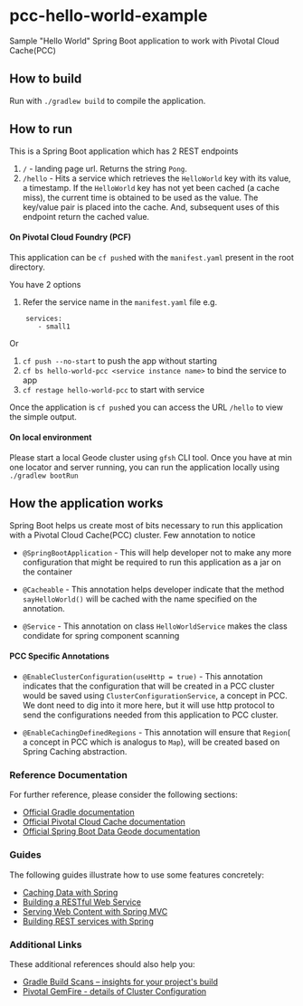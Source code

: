 # pcc-hello-world-example
Sample "Hello World" Spring Boot application to work with Pivotal Cloud Cache(PCC)


## How to build

Run with `./gradlew build` to compile the application.

## How to run

This is a Spring Boot application which has 2 REST endpoints

1. `/` - landing page url. Returns the string `Pong`.
2. `/hello` - Hits a service which retrieves the `HelloWorld` key with
its value, a timestamp. If the `HelloWorld` key has not yet been cached
(a cache miss),
the current time is obtained to be used as the value.
The key/value pair is placed into the cache.
And, subsequent uses of this endpoint return the cached value.

#### On Pivotal Cloud Foundry (PCF)
This application can be `cf push`ed with the `manifest.yaml` present in the root directory.

You have 2 options

1. Refer the service name in the `manifest.yaml` file
e.g.

```
    services:
       - small1
```

Or

1. `cf push --no-start` to push the app without starting
2. `cf bs hello-world-pcc <service instance name>` to bind the service to app
3. `cf restage hello-world-pcc` to start with service

Once the application is `cf push`ed you can access the URL `/hello` to view the simple output.

#### On local environment
Please start a local Geode cluster using `gfsh` CLI tool. Once you have at min one locator and 
server running, you can run the application locally using `./gradlew bootRun`  



## How the application works

Spring Boot helps us create most of bits necessary to run this application with a 
Pivotal Cloud Cache(PCC) cluster.
Few annotation to notice

- `@SpringBootApplication` - This will help developer not to make any more configuration that 
might be required to run this application as a jar on the container

- `@Cacheable` - This annotation helps developer indicate that the method `sayHelloWorld()` 
will be cached with the name specified on the annotation.

- `@Service` - This annotation on class `HelloWorldService` makes the class condidate for spring 
component scanning

#### PCC Specific Annotations 

- `@EnableClusterConfiguration(useHttp = true)` - This annotation indicates that the configuration 
that will be created in a PCC cluster would be saved using `ClusterConfigurationService`, a concept 
in PCC. We dont need to dig into it more here, but it will use http protocol to send the 
configurations needed from this application to PCC cluster.

- `@EnableCachingDefinedRegions` - This annotation will ensure that `Region`( a concept in PCC which 
is analogus to `Map`), will be created based on Spring Caching abstraction.
 
  
### Reference Documentation
For further reference, please consider the following sections:

* [Official Gradle documentation](https://docs.gradle.org)
* [Official Pivotal Cloud Cache documentation](https://docs.pivotal.io/p-cloud-cache/1-7/app-development.html)
* [Official Spring Boot Data Geode documentation](https://docs.spring.io/autorepo/docs/spring-boot-data-geode-build/1.0.0.BUILD-SNAPSHOT/reference/htmlsingle/#geode-autoconfiguration-annotations-extension-caching)

### Guides
The following guides illustrate how to use some features concretely:

* [Caching Data with Spring](https://spring.io/guides/gs/caching/)
* [Building a RESTful Web Service](https://spring.io/guides/gs/rest-service/)
* [Serving Web Content with Spring MVC](https://spring.io/guides/gs/serving-web-content/)
* [Building REST services with Spring](https://spring.io/guides/tutorials/bookmarks/)

### Additional Links
These additional references should also help you:

* [Gradle Build Scans – insights for your project's build](https://scans.gradle.com#gradle)
* [Pivotal GemFire - details of Cluster Configuration](http://gemfire.docs.pivotal.io/98/geode/configuring/cluster_config/gfsh_persist.html)


